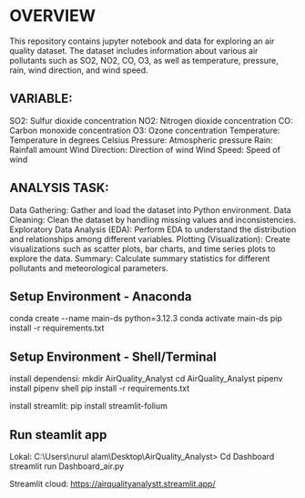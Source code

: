 # OVERVIEW
This repository contains jupyter notebook and data for exploring an air quality dataset. The dataset includes information about various air pollutants such as SO2, NO2, CO, O3, as well as temperature, pressure, rain, wind direction, and wind speed.
## VARIABLE:
SO2: Sulfur dioxide concentration
NO2: Nitrogen dioxide concentration
CO: Carbon monoxide concentration
O3: Ozone concentration
Temperature: Temperature in degrees Celsius
Pressure: Atmospheric pressure
Rain: Rainfall amount
Wind Direction: Direction of wind
Wind Speed: Speed of wind

## ANALYSIS TASK:
Data Gathering: Gather and load the dataset into Python environment.
Data Cleaning: Clean the dataset by handling missing values and inconsistencies.
Exploratory Data Analysis (EDA): Perform EDA to understand the distribution and relationships among different variables.
Plotting (Visualization): Create visualizations such as scatter plots, bar charts, and time series plots to explore the data.
Summary: Calculate summary statistics for different pollutants and meteorological parameters.

## Setup Environment - Anaconda
conda create --name main-ds python=3.12.3
conda activate main-ds
pip install -r requirements.txt

## Setup Environment - Shell/Terminal
install dependensi:
mkdir AirQuality_Analyst
cd AirQuality_Analyst
pipenv install
pipenv shell
pip install -r requirements.txt

install streamlit:
pip install streamlit-folium


## Run steamlit app
Lokal:
C:\Users\nurul alam\Desktop\AirQuality_Analyst>
Cd Dashboard
streamlit run Dashboard_air.py

Streamlit cloud:
https://airqualityanalystt.streamlit.app/
